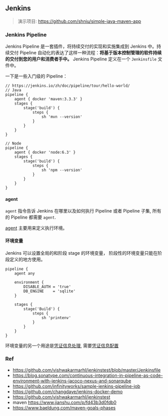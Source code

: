 
## Jenkins

> 演示项目: https://github.com/shniu/simple-java-maven-app

### Jenkins Pipeline

Jenkins Pipeline 是一套插件，将持续交付的实现和实施集成到 Jenkins 中。持续交付 Pipeline 自动化的表达了这样一种流程：**将基于版本控制管理的软件持续的交付到您的用户和消费者手中。** Jenkins Pipeline 定义在一个 `Jenkinsfile` 文件中。

一下是一些入门级的 Pipeline：

```
// https://jenkins.io/zh/doc/pipeline/tour/hello-world/
// Java
pipeline {
    agent { docker 'maven:3.3.3' }
    stages {
        stage('build') {
            steps {
                sh 'mvn --version'
            }
        }
    }
}

// Node
pipeline {
    agent { docker 'node:6.3' }
    stages {
        stage('build') {
            steps {
                sh 'npm --version'
            }
        }
    }
}
```

#### agent

`agent` 指令告诉 Jenkins 在哪里以及如何执行 Pipeline 或者 Pipeline 子集, 所有的 Pipeline 都需要 `agent`.

[agent](https://jenkins.io/doc/book/pipeline/syntax/#agent) 主要用来定义执行环境。

#### 环境变量

Jenkins 可以设置全局的和阶段 stage 的环境变量， 阶段性的环境变量只能在阶段定义的地方使用。

```
pipeline {
    agent any

    environment {
        DISABLE_AUTH = 'true'
        DB_ENGINE    = 'sqlite'
    }

    stages {
        stage('Build') {
            steps {
                sh 'printenv'
            }
        }
    }
}
```

环境变量的另一个用途是[凭证信息处理](https://jenkins.io/doc/book/pipeline/jenkinsfile/#handling-credentials), 需要[凭证信息配置](https://jenkins.io/doc/book/using/using-credentials/#configuring-credentials)

### Ref

* https://github.com/vishwakarmarhl/jenkinstest/blob/master/Jenkinsfile
*   https://blog.sonatype.com/continuous-integration-in-pipeline-as-code-environment-with-jenkins-jacoco-nexus-and-sonarqube
*   https://github.com/infinityworks/sample-jenkins-pipeline-job
*   https://github.com/changdaye/jenkins-docker-demo
*   https://github.com/vishwakarmarhl/jenkinstest
*   maven https://www.jianshu.com/p/fd43b3d0fdb0
*   https://www.baeldung.com/maven-goals-phases

